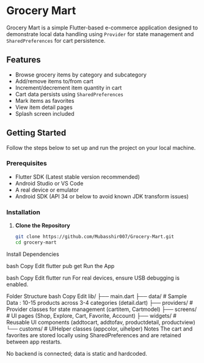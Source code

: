 # Grocery Mart

Grocery Mart is a simple Flutter-based e-commerce application designed to demonstrate local data handling using `Provider` for state management and `SharedPreferences` for cart persistence.

## Features

- Browse grocery items by category and subcategory
- Add/remove items to/from cart
- Increment/decrement item quantity in cart
- Cart data persists using `SharedPreferences`
- Mark items as favorites
- View item detail pages
- Splash screen included

## Getting Started

Follow the steps below to set up and run the project on your local machine.

### Prerequisites

- Flutter SDK (Latest stable version recommended)
- Android Studio or VS Code
- A real device or emulator
- Android SDK (API 34 or below to avoid known JDK transform issues)

### Installation

1. **Clone the Repository**

   ```bash
   git clone https://github.com/Mubasshir007/Grocery-Mart.git
   cd grocery-mart
Install Dependencies

bash
Copy
Edit
flutter pub get
Run the App

bash
Copy
Edit
flutter run
For real devices, ensure USB debugging is enabled.

Folder Structure
bash
Copy
Edit
lib/
├── main.dart
├── data/                # Sample Data : 10-15 products across 3-4 categories (detail.dart)
├── providers/           # Provider classes for state management (cartitem, Cartmodel)
├── screens/             # UI pages (Shop, Explore, Cart, Favorite, Account)
├── widgets/             # Reusable UI components (addtocart, addtofav, productdetail, productview)
└── customs/             # UIHelper classes (appcolor, uihelper)
Notes
The cart and favorites are stored locally using SharedPreferences and are retained between app restarts.

No backend is connected; data is static and hardcoded.